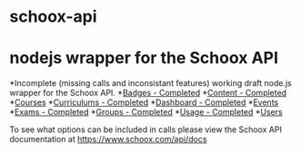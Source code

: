 # schoox-api
nodejs wrapper for the Schoox API
=================================

*Incomplete (missing calls and inconsistant features) working draft node.js wrapper for the Schoox API.
*[Badges - Completed](https://github.com/Spazz/schoox-api/blob/master/api/calls/badges.js)
*[Content - Completed](https://github.com/Spazz/schoox-api/blob/master/api/calls/content.js)
*[Courses](https://github.com/Spazz/schoox-api/blob/master/api/calls/courses.js)
*[Curriculums - Completed](https://github.com/Spazz/schoox-api/blob/master/api/calls/curriculums.js)
*[Dashboard - Completed](https://github.com/Spazz/schoox-api/blob/master/api/calls/dashboard.js)
*[Events](https://github.com/Spazz/schoox-api/blob/master/api/calls/events.js)
*[Exams - Completed](https://github.com/Spazz/schoox-api/blob/master/api/calls/exams.js)
*[Groups - Completed](https://github.com/Spazz/schoox-api/blob/master/api/calls/groups.js)
*[Usage - Completed](https://github.com/Spazz/schoox-api/blob/master/api/calls/usage.js)
*[Users](https://github.com/Spazz/schoox-api/blob/master/api/calls/users.js)

To see what options can be included in calls please view the Schoox API documentation at https://www.schoox.com/api/docs